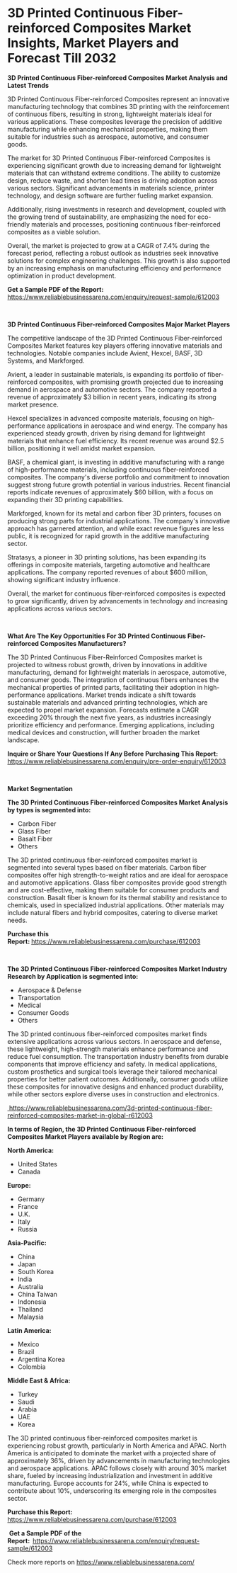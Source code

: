<p><h1>3D Printed Continuous Fiber-reinforced Composites Market Insights, Market Players and Forecast Till 2032</h1></p><p><strong>3D Printed Continuous Fiber-reinforced Composites Market Analysis and Latest Trends</strong></p>
<p><p>3D Printed Continuous Fiber-reinforced Composites represent an innovative manufacturing technology that combines 3D printing with the reinforcement of continuous fibers, resulting in strong, lightweight materials ideal for various applications. These composites leverage the precision of additive manufacturing while enhancing mechanical properties, making them suitable for industries such as aerospace, automotive, and consumer goods.</p><p>The market for 3D Printed Continuous Fiber-reinforced Composites is experiencing significant growth due to increasing demand for lightweight materials that can withstand extreme conditions. The ability to customize design, reduce waste, and shorten lead times is driving adoption across various sectors. Significant advancements in materials science, printer technology, and design software are further fueling market expansion. </p><p>Additionally, rising investments in research and development, coupled with the growing trend of sustainability, are emphasizing the need for eco-friendly materials and processes, positioning continuous fiber-reinforced composites as a viable solution.  </p><p>Overall, the market is projected to grow at a CAGR of 7.4% during the forecast period, reflecting a robust outlook as industries seek innovative solutions for complex engineering challenges. This growth is also supported by an increasing emphasis on manufacturing efficiency and performance optimization in product development.</p></p>
<p><strong>Get a Sample PDF of the Report:&nbsp;</strong> <a href="https://www.reliablebusinessarena.com/enquiry/request-sample/612003?utm_campaign=3266&utm_medium=2&utm_source=Github&utm_content=ia&utm_term=23032025&utm_id=3d-printed-continuous-fiber-reinforced-composites">https://www.reliablebusinessarena.com/enquiry/request-sample/612003</a></p>
<p>&nbsp;</p>
<p><strong>3D Printed Continuous Fiber-reinforced Composites Major Market Players</strong></p>
<p><p>The competitive landscape of the 3D Printed Continuous Fiber-reinforced Composites Market features key players offering innovative materials and technologies. Notable companies include Avient, Hexcel, BASF, 3D Systems, and Markforged.</p><p>Avient, a leader in sustainable materials, is expanding its portfolio of fiber-reinforced composites, with promising growth projected due to increasing demand in aerospace and automotive sectors. The company reported a revenue of approximately $3 billion in recent years, indicating its strong market presence.</p><p>Hexcel specializes in advanced composite materials, focusing on high-performance applications in aerospace and wind energy. The company has experienced steady growth, driven by rising demand for lightweight materials that enhance fuel efficiency. Its recent revenue was around $2.5 billion, positioning it well amidst market expansion.</p><p>BASF, a chemical giant, is investing in additive manufacturing with a range of high-performance materials, including continuous fiber-reinforced composites. The company's diverse portfolio and commitment to innovation suggest strong future growth potential in various industries. Recent financial reports indicate revenues of approximately $60 billion, with a focus on expanding their 3D printing capabilities.</p><p>Markforged, known for its metal and carbon fiber 3D printers, focuses on producing strong parts for industrial applications. The company's innovative approach has garnered attention, and while exact revenue figures are less public, it is recognized for rapid growth in the additive manufacturing sector.</p><p>Stratasys, a pioneer in 3D printing solutions, has been expanding its offerings in composite materials, targeting automotive and healthcare applications. The company reported revenues of about $600 million, showing significant industry influence.</p><p>Overall, the market for continuous fiber-reinforced composites is expected to grow significantly, driven by advancements in technology and increasing applications across various sectors.</p></p>
<p>&nbsp;</p>
<p><strong>What Are The Key Opportunities For 3D Printed Continuous Fiber-reinforced Composites Manufacturers?</strong></p>
<p><p>The 3D Printed Continuous Fiber-Reinforced Composites market is projected to witness robust growth, driven by innovations in additive manufacturing, demand for lightweight materials in aerospace, automotive, and consumer goods. The integration of continuous fibers enhances the mechanical properties of printed parts, facilitating their adoption in high-performance applications. Market trends indicate a shift towards sustainable materials and advanced printing technologies, which are expected to propel market expansion. Forecasts estimate a CAGR exceeding 20% through the next five years, as industries increasingly prioritize efficiency and performance. Emerging applications, including medical devices and construction, will further broaden the market landscape.</p></p>
<p><strong>Inquire or Share Your Questions If Any Before Purchasing This Report:</strong> <a href="https://www.reliablebusinessarena.com/enquiry/pre-order-enquiry/612003?utm_campaign=3266&utm_medium=2&utm_source=Github&utm_content=ia&utm_term=23032025&utm_id=3d-printed-continuous-fiber-reinforced-composites">https://www.reliablebusinessarena.com/enquiry/pre-order-enquiry/612003</a></p>
<p>&nbsp;</p>
<p><strong>Market Segmentation</strong></p>
<p><strong>The 3D Printed Continuous Fiber-reinforced Composites Market Analysis by types is segmented into:</strong></p>
<p><ul><li>Carbon Fiber</li><li>Glass Fiber</li><li>Basalt Fiber</li><li>Others</li></ul></p>
<p><p>The 3D printed continuous fiber-reinforced composites market is segmented into several types based on fiber materials. Carbon fiber composites offer high strength-to-weight ratios and are ideal for aerospace and automotive applications. Glass fiber composites provide good strength and are cost-effective, making them suitable for consumer products and construction. Basalt fiber is known for its thermal stability and resistance to chemicals, used in specialized industrial applications. Other materials may include natural fibers and hybrid composites, catering to diverse market needs.</p></p>
<p><strong>Purchase this Report:&nbsp;</strong><a href="https://www.reliablebusinessarena.com/purchase/612003?utm_campaign=3266&utm_medium=2&utm_source=Github&utm_content=ia&utm_term=23032025&utm_id=3d-printed-continuous-fiber-reinforced-composites">https://www.reliablebusinessarena.com/purchase/612003</a></p>
<p>&nbsp;</p>
<p><strong>The 3D Printed Continuous Fiber-reinforced Composites Market Industry Research by Application is segmented into:</strong></p>
<p><ul><li>Aerospace & Defense</li><li>Transportation</li><li>Medical</li><li>Consumer Goods</li><li>Others</li></ul></p>
<p><p>The 3D printed continuous fiber-reinforced composites market finds extensive applications across various sectors. In aerospace and defense, these lightweight, high-strength materials enhance performance and reduce fuel consumption. The transportation industry benefits from durable components that improve efficiency and safety. In medical applications, custom prosthetics and surgical tools leverage their tailored mechanical properties for better patient outcomes. Additionally, consumer goods utilize these composites for innovative designs and enhanced product durability, while other sectors explore diverse uses in construction and electronics.</p></p>
<p><a href="https://www.reliablebusinessarena.com/3d-printed-continuous-fiber-reinforced-composites-market-in-global-r612003?utm_campaign=3266&utm_medium=2&utm_source=Github&utm_content=ia&utm_term=23032025&utm_id=3d-printed-continuous-fiber-reinforced-composites">&nbsp;https://www.reliablebusinessarena.com/3d-printed-continuous-fiber-reinforced-composites-market-in-global-r612003</a></p>
<p><strong>In terms of Region, the 3D Printed Continuous Fiber-reinforced Composites Market Players available by Region are:</strong></p>
<p>
    <p> <strong> North America: </strong>
        <ul>
            <li>United States</li>
            <li>Canada</li>
        </ul>
        </p> 
    <p> <strong> Europe: </strong>
        <ul>
            <li>Germany</li>
            <li>France</li>
            <li>U.K.</li>
            <li>Italy</li>
            <li>Russia</li>
        </ul>
        </p> 
    <p> <strong> Asia-Pacific: </strong>
        <ul>
            <li>China</li>
            <li>Japan</li>
            <li>South Korea</li>
            <li>India</li>
            <li>Australia</li>
            <li>China Taiwan</li>
            <li>Indonesia</li>
            <li>Thailand</li>
            <li>Malaysia</li>
        </ul>
        </p> 
    <p> <strong> Latin America: </strong>
        <ul>
            <li>Mexico</li>
            <li>Brazil</li>
            <li>Argentina Korea</li>
            <li>Colombia</li>
        </ul>
        </p> 
    <p> <strong> Middle East & Africa: </strong>
        <ul>
            <li>Turkey</li>
            <li>Saudi</li>
            <li>Arabia</li>
            <li>UAE</li>
            <li>Korea</li>
        </ul>
    </p>
    </p>
<p><p>The 3D printed continuous fiber-reinforced composites market is experiencing robust growth, particularly in North America and APAC. North America is anticipated to dominate the market with a projected share of approximately 36%, driven by advancements in manufacturing technologies and aerospace applications. APAC follows closely with around 30% market share, fueled by increasing industrialization and investment in additive manufacturing. Europe accounts for 24%, while China is expected to contribute about 10%, underscoring its emerging role in the composites sector.</p></p>
<p><strong>Purchase this Report: </strong><a href="https://www.reliablebusinessarena.com/purchase/612003?utm_campaign=3266&utm_medium=2&utm_source=Github&utm_content=ia&utm_term=23032025&utm_id=3d-printed-continuous-fiber-reinforced-composites">https://www.reliablebusinessarena.com/purchase/612003</a></p>
<p>&nbsp;<strong>Get a Sample PDF of the Report:&nbsp;&nbsp;</strong><a href="https://www.reliablebusinessarena.com/enquiry/request-sample/612003?utm_campaign=3266&utm_medium=2&utm_source=Github&utm_content=ia&utm_term=23032025&utm_id=3d-printed-continuous-fiber-reinforced-composites">https://www.reliablebusinessarena.com/enquiry/request-sample/612003</a></p>
<p><strong></strong></p>
<p>Check more reports on <a href="https://www.reliablebusinessarena.com/?utm_campaign=3266&utm_medium=2&utm_source=Github&utm_content=ia&utm_term=23032025&utm_id=3d-printed-continuous-fiber-reinforced-composites">https://www.reliablebusinessarena.com/</a></p>